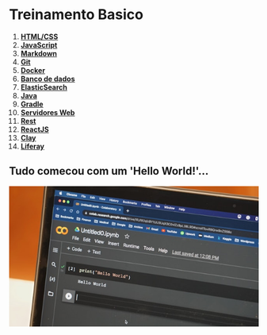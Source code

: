 
# Treinamento Basico

1. **[HTML/CSS](/src/html_css/)**
2. **[JavaScript](/src/javascript/)**
3. **[Markdown](/src/markdown/)**
4. **[Git](/src/git/)**
5. **[Docker](/src/docker/)**
6. **[Banco de dados](/src/banco_de_dados/)**
7. **[ElasticSearch](/src/elastic_search/)**
8. **[Java](/src/java/)**
9. **[Gradle](/src/gradle/)**
10. **[Servidores Web](/src/servidores_web/)**
11. **[Rest](/src/rest/)**
12. **[ReactJS](/src/reactjs/)**
13. **[Clay](/src/clay/)**
14. **[Liferay](/src/liferay/)**

## Tudo comecou com um 'Hello World!'...
![unsplash](assets/images/hello-world-unsplash.jpg "Tudo comecou com um 'Hello World!'")
